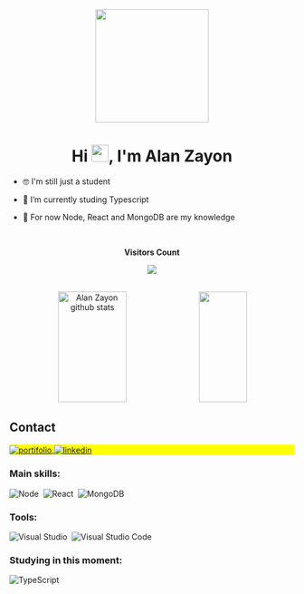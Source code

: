 <div align="center">
<img  height="200cm" src="https://raw.githubusercontent.com/gist/AlanZayon/2fef7142b7645eceb5ab8ba0bc02dccb/raw/6bf355592f5e463effd822413a7ca6185e4594fa/githuncard.svg"/>
  </div>
  
  <h1 align="center">Hi <img src="https://raw.githubusercontent.com/kaueMarques/kaueMarques/master/hi.gif" height="30px">, I'm Alan Zayon</h1>
  
  
- 🤓 I'm still just a student

- 🔭 I’m currently studing Typescript

- 🤗 For now Node, React and MongoDB are my knowledge

<div align="center">
<br><p align="centre"><b>Visitors Count</b></p>  
<p align="center"><img align="center" src="https://profile-counter.glitch.me/{AlanZayon}/count.svg" /></p> 
<br></div>

<div align="center">  
  <img width="49%" height="195px" src="https://github-readme-stats.vercel.app/api?username=AlanZayon&show_icons=true&count_private=true&hide_border=true&title_color=00bfbf&icon_color=00bfbf&text_color=c9d1d9&bg_color=0d1117" alt="Alan Zayon github stats" /> 
  <img width="41%" height="195px" src="https://github-readme-stats.vercel.app/api/top-langs/?username=AlanZayon&layout=compact&hide_border=true&title_color=00bfbf&text_color=00bfbf&bg_color=0d1117" />
</div>



## Contact

<p align="left" style="background:yellow">
<a href="https://alanzayon.github.io/Portifolio/" target="_blank">
  <img align="center" src="https://img.shields.io/badge/-Portifolio-05122A?style=flat&logo=github&logoColor=white" alt="portifolio"/>  
</a>
<a href="https://www.linkedin.com/in/alan-zayon-247838257/" target="_blank">
  <img align="center" src="https://img.shields.io/badge/-LinkedIn-05122A?style=flat&logo=linkedin&logoColor=white" alt="linkedin"/>
</a>
</p>

### Main skills:
![Node](https://img.shields.io/badge/-Node.js-0D1117?style=for-the-badge&logo=node.js&logoColor=339933&labelColor=0D1117)&nbsp;
![React](https://img.shields.io/badge/-React-0D1117?style=for-the-badge&logo=react&logoColor=61DAFB&labelColor=0D1117)&nbsp;
![MongoDB](https://img.shields.io/badge/-MongoDB-0D1117?style=for-the-badge&logo=mongodb&logoColor=47A248&labelColor=0D1117)&nbsp;
 
### Tools:
![Visual Studio](https://img.shields.io/badge/-Visual%20Studio-0D1117?style=for-the-badge&logo=visual-studio&logoColor=C8A2C8&labelColor=0D1117)&nbsp;
![Visual Studio Code](https://img.shields.io/badge/-Visual%20Studio%20Code-0D1117?style=for-the-badge&logo=visual-studio-code&logoColor=0D1117&labelColor=0D1117)&nbsp;
  
### Studying in this moment:
![TypeScript](https://img.shields.io/badge/-TypeScript-0D1117?style=for-the-badge&logo=typescript&logoColor=3178C6&labelColor=0D1117&textColor=0D1117)&nbsp;


<!--
**AlanZayon/AlanZayon** is a ✨ _special_ ✨ repository because its `README.md` (this file) appears on your GitHub profile.

Here are some ideas to get you started:

- 🔭 I’m currently working on ...
- 🌱 I’m currently learning ...
- 👯 I’m looking to collaborate on ...
- 🤔 I’m looking for help with ...
- 💬 Ask me about ...
- 📫 How to reach me: ...
- 😄 Pronouns: ...
- ⚡ Fun fact: ...
-->
